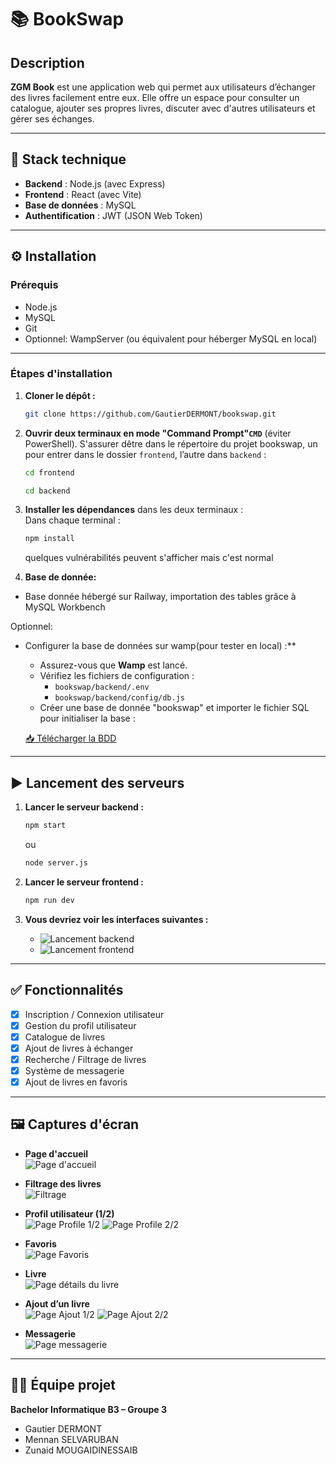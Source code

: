 # 📚 BookSwap

## Description  
**ZGM Book** est une application web qui permet aux utilisateurs d’échanger des livres facilement entre eux. Elle offre un espace pour consulter un catalogue, ajouter ses propres livres, discuter avec d'autres utilisateurs et gérer ses échanges.

---

## 🚀 Stack technique

- **Backend** : Node.js (avec Express) 
- **Frontend** : React  (avec Vite)
- **Base de données** : MySQL  
- **Authentification** : JWT (JSON Web Token)

---

## ⚙️ Installation

### Prérequis

- Node.js 
- MySQL  
- Git  
- Optionnel: WampServer (ou équivalent pour héberger MySQL en local)

---

### Étapes d'installation

1. **Cloner le dépôt :**

   ```bash
   git clone https://github.com/GautierDERMONT/bookswap.git
   ```

2. **Ouvrir deux terminaux en mode "Command Prompt"`CMD`** (éviter PowerShell).
   S'assurer dêtre dans le répertoire du projet bookswap, 
   un pour entrer dans le dossier `frontend`, l’autre dans `backend` :

   ```bash
   cd frontend
   ```

   ```bash
   cd backend
   ```

3. **Installer les dépendances** dans les deux terminaux :  
   Dans chaque terminal :

   ```bash
   npm install
   ```
   quelques vulnérabilités peuvent s'afficher mais c'est normal

4. **Base de donnée:**

 - Base donnée hébergé sur Railway, importation des tables grâce à MySQL Workbench


Optionnel: 
 - Configurer la base de données sur wamp(pour tester en local) :**

   - Assurez-vous que **Wamp** est lancé.
   - Vérifiez les fichiers de configuration :
     - `bookswap/backend/.env`
     - `bookswap/backend/config/db.js`
   - Créer une base de donnée "bookswap" et importer le fichier SQL pour initialiser la   base :

    [📥 Télécharger la BDD](/bookswap.sql)

---

## ▶️ Lancement des serveurs

1. **Lancer le serveur backend :**

   ```bash
   npm start
   ```
     ou
    ```bash
   node server.js
   ```
2. **Lancer le serveur frontend :**

   ```bash
   npm run dev
   ```

3. **Vous devriez voir les interfaces suivantes :**  
   - ![Lancement backend](/screenshots/start_backend.png)  
   - ![Lancement frontend](/screenshots/start_frontend.png)

---

## ✅ Fonctionnalités

- [x] Inscription / Connexion utilisateur  
- [x] Gestion du profil utilisateur  
- [x] Catalogue de livres  
- [x] Ajout de livres à échanger  
- [x] Recherche / Filtrage de livres  
- [x] Système de messagerie  
- [x] Ajout de livres en favoris  

---

## 🖼️ Captures d'écran

- **Page d'accueil**  
  ![Page d'accueil](/screenshots/home.png)

- **Filtrage des livres**  
  ![Filtrage](/screenshots/filters.png)

- **Profil utilisateur (1/2)**  
  ![Page Profile 1/2](/screenshots/Profile1.png)
  ![Page Profile 2/2](/screenshots/Profile2.png)

- **Favoris**  
![Page Favoris](/screenshots/favorites.png)

- **Livre**  
![Page détails du livre](/screenshots/bookdetails.png)

- **Ajout d’un livre**  
  ![Page Ajout 1/2](/screenshots/addbook1.png)
  ![Page Ajout 2/2](/screenshots/addbook2.png)


- **Messagerie**  
  ![Page messagerie](/screenshots/messagerie.png)

---

## 👨‍💻 Équipe projet

**Bachelor Informatique B3 – Groupe 3**

- Gautier DERMONT  
- Mennan SELVARUBAN  
- Zunaid MOUGAIDINESSAIB